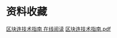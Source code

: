 # 资料收藏

[区块连技术指南 在线阅读](https://yeasy.gitbooks.io/blockchain_guide/content/)
[区块连技术指南.pdf](../files/blockchain_guide.pdf)
